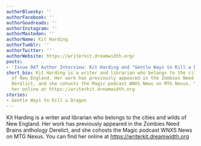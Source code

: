 ```yaml
---
authorBluesky: ''
authorFacebook: ''
authorGoodreads: ''
authorInstagram: ''
authorMastodon: ''
authorName: Kit Harding
authorTumblr: ''
authorTwitter: ''
authorWebsite: https://writerkit.dreamwidth.org/
posts:
- 'Issue 047 Author Interview: Kit Harding and "Gentle Ways to Kill a Dragon"'
short_bio: Kit Harding is a writer and librarian who belongs to the cities and wilds
  of New England. Her work has previously appeared in the Zombies Need Brains anthology
  Derelict, and she cohosts the Magic podcast WNXS News on MTG Nexus. You can find
  her online at https://writerkit.dreamwidth.org
stories:
- Gentle Ways to Kill a Dragon
---
```


Kit Harding is a writer and librarian who belongs to the cities and wilds of New England. Her work has previously appeared in the Zombies Need Brains anthology Derelict, and she cohosts the Magic podcast WNXS News on MTG Nexus. You can find her online at https://writerkit.dreamwidth.org